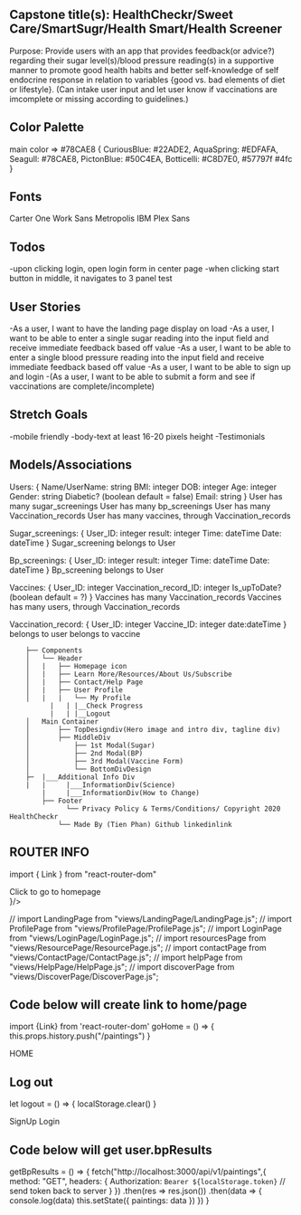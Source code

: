 ## Capstone title(s): HealthCheckr/Sweet Care/SmartSugr/Health Smart/Health Screener

Purpose: Provide users with an app that provides feedback(or advice?) regarding their sugar level(s)/blood pressure reading(s) in a supportive manner to promote good health habits and better self-knowledge of self endocrine response in relation to variables {good vs. bad elements of diet or lifestyle}. (Can intake user input and let user know if vaccinations are imcomplete or missing according to guidelines.)

## Color Palette
main color => #78CAE8
{
CuriousBlue: #22ADE2,
AquaSpring: #EDFAFA,
Seagull: #78CAE8,
PictonBlue: #50C4EA,
Botticelli: #C8D7E0,
#57797f
#4fc
}

## Fonts
Carter One
Work Sans
Metropolis
IBM Plex Sans

## Todos
-upon clicking login, open login form in center page
-when clicking start button in middle, it navigates to 3 panel test 

## User Stories
-As a user, I want to have the landing page display on load
-As a user, I want to be able to enter a single sugar reading into the input field and receive immediate feedback based off value
-As a user, I want to be able to enter a single blood pressure reading into the input field and receive immediate feedback based off value
-As a user, I want to be able to sign up and login
-(As a user, I want to be able to submit a form and see if vaccinations are complete/incomplete)

## Stretch Goals
-mobile friendly
-body-text at least 16-20 pixels height
-Testimonials

## Models/Associations

Users: {
Name/UserName: string
BMI: integer
DOB: integer
Age: integer
Gender: string
Diabetic? (boolean default = false)
Email: string
}
User has many sugar_screenings
User has many bp_screenings
User has many Vaccination_records
User has many vaccines, through Vaccination_records

Sugar_screenings: {
User_ID: integer
result: integer
Time: dateTime
Date: dateTime
}
Sugar_screening belongs to User

Bp_screenings: {
User_ID: integer
result: integer
Time: dateTime
Date: dateTime
}
Bp_screening belongs to User

Vaccines: {
User_ID: integer
Vaccination_record_ID: integer
Is_upToDate? (boolean default = ?)
}
Vaccines has many Vaccination_records
Vaccines has many users, through Vaccination_records

Vaccination_record: {
User_ID: integer
Vaccine_ID: integer
date:dateTime
}
belongs to user
belongs to vaccine

        ├── Components
        │   └── Header
        │   |   ├── Homepage icon
        │   |   ├── Learn More/Resources/About Us/Subscribe
        │   |   ├── Contact/Help Page
        │   |   ├── User Profile
        │   |   |	└── My Profile
    	      |	  |	|__Check Progress
    	      |	  |	|__Logout
        │   Main Container
        │       ├── TopDesigndiv(Hero image and intro div, tagline div)
        │       ├── MiddleDiv
        │       	├── 1st Modal(Sugar)
        │       	├── 2nd Modal(BP)
        │       	├── 3rd Modal(Vaccine Form)
        │       	└── BottomDivDesign
        ├─  |___Additional Info Div
    	|	|	  |___InformationDiv(Science)
    		|	  |___InformationDiv(How to Change)
            ├── Footer
            	  └── Privacy Policy & Terms/Conditions/ Copyright 2020 HealthCheckr
                └── Made By (Tien Phan) Github linkedinlink
## ROUTER INFO
import { Link } from "react-router-dom"
<Link to="/component">Click to go to homepage</Link> 
<Switch>
<Route path="/Footer" render={(routeProps) => <Footer componentName={this.state.componentName} {...}/>}/>
        <Route path="/Header" component={Header}/>
        <Route path="/TitleBar" component={TitleBar}/>
        <Route path="/HeroContainer" component={HeroContainer}/>
        <Route path="/MainContainer" component={MainContainer}/>
        <Route path="/InformationContainer" component={InformationContainer}/>
        <Route path="/Footer" component={Footer}/>
</Switch>

<Route exact path="/" component={Home} />
<Route exact path="/contact" component={Contact} />
<Route exact path="/login" component={Login} />
<Route exact path="/resources" component={Resources} />
<Route exact path="/bpindex" component={BloodPressure} />
<Route exact path="/sugarindex" component={Sugar} />
<Route exact path="/vaccine" component={Vaccine} /> 

// import LandingPage from "views/LandingPage/LandingPage.js";
// import ProfilePage from "views/ProfilePage/ProfilePage.js";
// import LoginPage from "views/LoginPage/LoginPage.js";
// import resourcesPage from "views/ResourcePage/ResourcePage.js";
// import contactPage from "views/ContactPage/ContactPage.js";
// import helpPage from "views/HelpPage/HelpPage.js";
// import discoverPage from "views/DiscoverPage/DiscoverPage.js";

## Code below will create link to home/page
import {Link} from 'react-router-dom'
goHome = () => {
        this.props.history.push("/paintings")
}
<Link to="/paintings">
HOME
</Link>

## Log out
let logout = () => {
        localStorage.clear()
}

<Link to="/signup" style={{color: "black"}}>SignUp</Link>
<Link to="/login" style={{color: "black"}}>Login</Link>

## Code below will get user.bpResults
  getBpResults = () => {
      fetch("http://localhost:3000/api/v1/paintings",{
        method: "GET",
        headers: {
          Authorization: `Bearer ${localStorage.token}` // send token back to server
        }
      })
      .then(res => res.json())
      .then(data => {
          console.log(data)
          this.setState({
            paintings: data
          })
      })
  }

